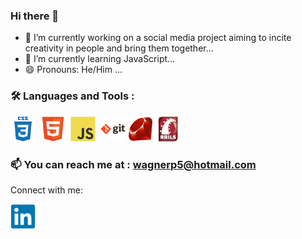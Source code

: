### Hi there 👋

- 🔭 I’m currently working on a social media project aiming to incite creativity in people and bring them together...
- 🌱 I’m currently learning JavaScript...
- 😄 Pronouns: He/Him ...


### :hammer_and_wrench: Languages and Tools :

<div>
  <img src="https://github.com/devicons/devicon/blob/master/icons/css3/css3-plain-wordmark.svg"  title="CSS3" alt="CSS" width="40" height="40"/>&nbsp;
  <img src="https://github.com/devicons/devicon/blob/master/icons/html5/html5-original.svg" title="HTML5" alt="HTML" width="40" height="40"/>&nbsp;
  <img src="https://github.com/devicons/devicon/blob/master/icons/javascript/javascript-original.svg" title="JavaScript" alt="JavaScript" width="40" height="40"/>&nbsp;
  <img src="https://github.com/devicons/devicon/blob/master/icons/git/git-original-wordmark.svg" title="Git" **alt="Git" width="40" height="40"/>
  <img src="https://github.com/devicons/devicon/blob/master/icons/ruby/ruby-original.svg" title="Ruby" **alt="Ruby" width="40" height="40"/>
  <img src="https://github.com/devicons/devicon/blob/master/icons/rails/rails-original-wordmark.svg" title="Rails" **alt="Rails" width="40" height="40"/>
</div>


### 📫 You can reach me at :  wagnerp5@hotmail.com

  Connect with me:

  <div>
  <img src="https://github.com/devicons/devicon/blob/master/icons/linkedin/linkedin-original.svg" title="Linkedin" alt="https://www.linkedin.com/in/wagnerwieland/" width="40" height="40"/>
  </div>
